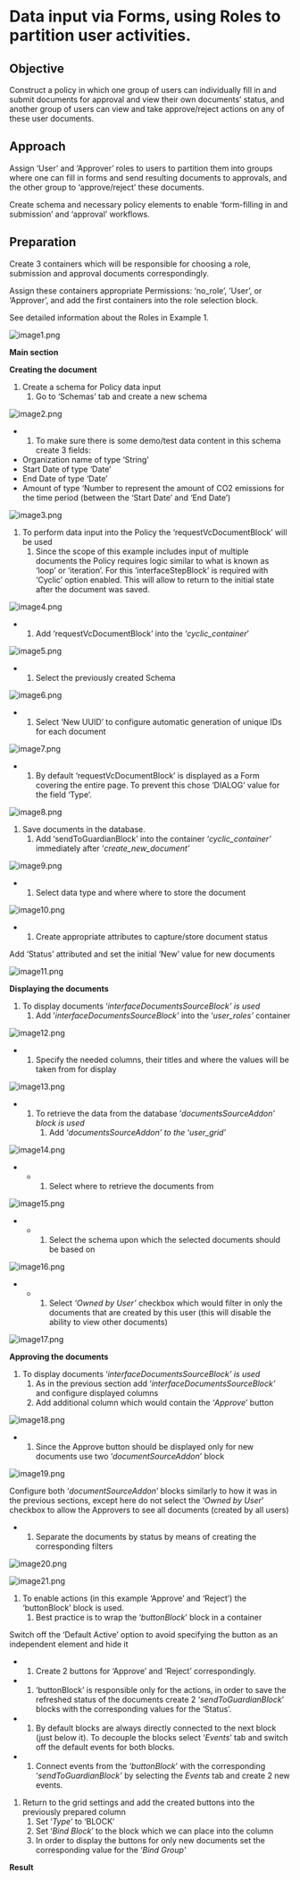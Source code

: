 # Data input via Forms, using Roles to partition user activities.

## **Objective**

Construct a policy in which one group of users can individually fill in and submit documents for approval and view their own documents’ status, and another group of users can view and take approve/reject actions on any of these user documents.

## **Approach**

Assign ‘User’ and ‘Approver’ roles to users to partition them into groups where one can fill in forms and send resulting documents to approvals, and the other group to ‘approve/reject’ these documents.

Create schema and necessary policy elements to enable ‘form-filling in and submission’ and ‘approval’ workflows.

## **Preparation**

Create 3 containers which will be responsible for choosing a role, submission and approval documents correspondingly.

Assign these containers appropriate Permissions: ‘no\_role’, ‘User’, or ‘Approver’, and add the first containers into the role selection block.

See detailed information about the Roles in Example 1.

![image1.png](<../../../.gitbook/assets/0 (2).png>)

**Main section**

**Creating the document**

1. Create a schema for Policy data input
   1. Go to ‘Schemas’ tab and create a new schema

![image2.png](<../../../.gitbook/assets/1 (2).png>)

*
  1. To make sure there is some demo/test data content in this schema create 3 fields:
* Organization name of type ‘String’
* Start Date of type ‘Date’
* End Date of type ‘Date’
* Amount of type ‘Number to represent the amount of CO2 emissions for the time period (between the ‘Start Date’ and ‘End Date’)

![image3.png](<../../../.gitbook/assets/2 (2).png>)

1. To perform data input into the Policy the ‘requestVcDocumentBlock’ will be used
   1. Since the scope of this example includes input of multiple documents the Policy requires logic similar to what is known as ‘loop’ or ‘iteration’. For this ‘interfaceStepBlock’ is required with ‘Cyclic’ option enabled. This will allow to return to the initial state after the document was saved.

![image4.png](<../../../.gitbook/assets/3 (2).png>)

*
  1. Add ‘requestVcDocumentBlock’ into the ‘_cyclic\_container_’

![image5.png](<../../../.gitbook/assets/4 (2).png>)

*
  1. Select the previously created Schema

![image6.png](<../../../.gitbook/assets/5 (2).png>)

*
  1. Select ‘New UUID’ to configure automatic generation of unique IDs for each document

![image7.png](<../../../.gitbook/assets/6 (2).png>)

*
  1. By default ‘requestVcDocumentBlock’ is displayed as a Form covering the entire page. To prevent this chose ‘DIALOG’ value for the field ‘Type’.

![image8.png](<../../../.gitbook/assets/7 (2).png>)

1. Save documents in the database.
   1. Add ‘sendToGuardianBlock’ into the container ‘_cyclic\_container’_ immediately after ‘_create\_new\_document’_

![image9.png](<../../../.gitbook/assets/8 (2).png>)

*
  1. Select data type and where where to store the document

![image10.png](<../../../.gitbook/assets/9 (2).png>)

*
  1. Create appropriate attributes to capture/store document status

Add ‘Status’ attributed and set the initial ‘New’ value for new documents

![image11.png](<../../../.gitbook/assets/10 (2).png>)

**Displaying the documents**

1. To display documents ‘_interfaceDocumentsSourceBlock’ is used_
   1. Add ’_interfaceDocumentsSourceBlock’_ into the ‘_user\_roles’_ container

![image12.png](<../../../.gitbook/assets/11 (2).png>)

*
  1. Specify the needed columns, their titles and where the values will be taken from for display

![image13.png](<../../../.gitbook/assets/12 (2).png>)

*
  1. To retrieve the data from the database ’_documentsSourceAddon’ block is used_
     1. Add ‘_documentsSourceAddon’ to the_ ‘_user\_grid’_

![image14.png](<../../../.gitbook/assets/13 (2).png>)

*
  *
    1. Select where to retrieve the documents from

![image15.png](../../../.gitbook/assets/14.png)

*
  *
    1. Select the schema upon which the selected documents should be based on

![image16.png](../../../.gitbook/assets/15.png)

*
  *
    1. Select _‘Owned by User’_ checkbox which would filter in only the documents that are created by this user (this will disable the ability to view other documents)

![image17.png](../../../.gitbook/assets/16.png)

**Approving the documents**

1. To display documents ‘_interfaceDocumentsSourceBlock’ is used_
   1. As in the previous section add ‘_interfaceDocumentsSourceBlock’_ and configure displayed columns
   2. Add additional column which would contain the ‘_Approve_’ button

![image18.png](../../../.gitbook/assets/17.png)

*
  1. Since the Approve button should be displayed only for new documents use two ‘_documentSourceAddon_’ block

![image19.png](../../../.gitbook/assets/18.png)

Configure both ‘_documentSourceAddon_’ blocks similarly to how it was in the previous sections, except here do not select the ‘_Owned by User_’ checkbox to allow the Approvers to see all documents (created by all users)

*
  1. Separate the documents by status by means of creating the corresponding filters

![image20.png](../../../.gitbook/assets/19.png)

![image21.png](../../../.gitbook/assets/20.png)

1. To enable actions (in this example ‘Approve’ and ‘Reject’) the ‘buttonBlock’ block is used.
   1. Best practice is to wrap the ‘_buttonBlock_’ block in a container

Switch off the ‘Default Active’ option to avoid specifying the button as an independent element and hide it



*
  1. Create 2 buttons for ‘Approve’ and ‘Reject’ correspondingly.
*
  1. ‘buttonBlock’ is responsible only for the actions, in order to save the refreshed status of the documents create 2 ‘_sendToGuardianBlock_’ blocks with the corresponding values for the ‘Status’.
*
  1. By default blocks are always directly connected to the next block (just below it). To decouple the blocks select ‘_Events_’ tab and switch off the default events for both blocks.
*
  1. Connect events from the ‘_buttonBlock_’ with the corresponding ‘_sendToGuardianBlock’_ by selecting the _Events_ tab and create 2 new events.

1. Return to the grid settings and add the created buttons into the previously prepared column
   1. Set ‘_Type’_ to ‘BLOCK’
   2. Set ‘_Bind Block_’ to the block which we can place into the column
   3. In order to display the buttons for only new documents set the corresponding value for the ‘_Bind Group'_



**Result**
